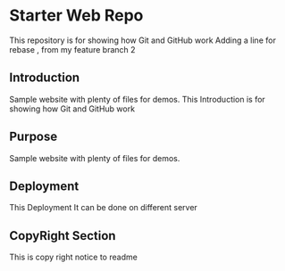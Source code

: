 # Starter Web Repo

This repository is for showing how Git and GitHub work
Adding a line for rebase
, from my feature branch 2
## Introduction
Sample website with plenty of files for demos.
This Introduction is for showing how Git and GitHub work

## Purpose

Sample website with plenty of files for demos.

## Deployment
This Deployment
It can be done on different server

## CopyRight Section 
This is copy right notice to readme